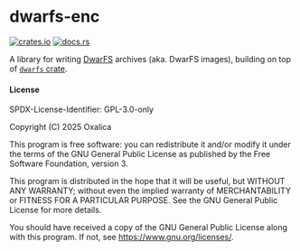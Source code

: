 # dwarfs-enc

[![crates.io](https://img.shields.io/crates/v/dwarfs-enc)](https://crates.io/crates/dwarfs-enc)
[![docs.rs](https://img.shields.io/docsrs/dwarfs-enc)](https://docs.rs/dwarfs-enc)

A library for writing [DwarFS][dwarfs] archives (aka. DwarFS images),
building on top of [`dwarfs` crate][dwarfs-rs].

[dwarfs]: https://github.com/mhx/dwarfs
[dwarfs-rs]: https://crates.io/crates/dwarfs

#### License

SPDX-License-Identifier: GPL-3.0-only

Copyright (C) 2025 Oxalica

This program is free software: you can redistribute it and/or modify it under the terms of the GNU General Public License as published by the Free Software Foundation, version 3.

This program is distributed in the hope that it will be useful, but WITHOUT ANY WARRANTY; without even the implied warranty of MERCHANTABILITY or FITNESS FOR A PARTICULAR PURPOSE. See the GNU General Public License for more details.

You should have received a copy of the GNU General Public License along with this program. If not, see <https://www.gnu.org/licenses/>. 
